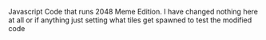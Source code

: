 Javascript Code that runs 2048 Meme Edition. I have changed nothing here at all or if anything just setting what tiles get spawned to test the modified code
